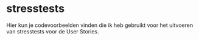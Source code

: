 # stresstests
Hier kun je codevoorbeelden vinden die ik heb gebruikt voor het uitvoeren van stresstests voor de User Stories.

